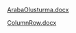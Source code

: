 [ArabaOlusturma.docx](https://github.com/user-attachments/files/17447109/ArabaOlusturma.docx)

[ColumnRow.docx](https://github.com/user-attachments/files/17447134/ColumnRow.docx)
